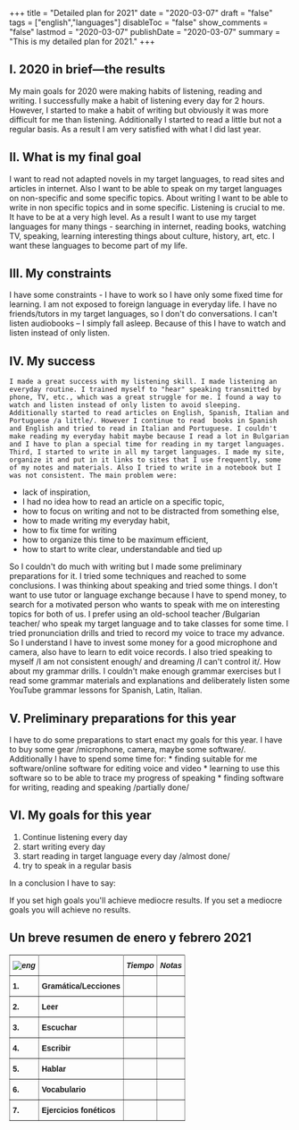 +++
title = "Detailed plan for 2021"
date = "2020-03-07"
draft = "false"
tags = ["english","languages"]
disableToc = "false"
show_comments = "false"
lastmod = "2020-03-07"
publishDate = "2020-03-07"
summary = "This is my detailed plan for 2021."
+++

## I. 2020 in brief—the results

My main goals for 2020 were making habits of listening, reading and writing. I successfully make a habit of listening every day for 2 hours. However, I started to make a habit of writing but obviously it was more difficult for me than listening. Additionally I started to read a little but not a regular basis.
	As a result I am very satisfied with what I did last year.

## II. What is my final goal

I want to read not adapted novels in my target languages, to read sites and articles in internet. Also I want to be able to speak on my target languages on non-specific and some specific topics.  About writing I want to be able to write in non specific topics and in some specific. Listening is crucial to me. It have to be at a very high level. As a result I want to use my target languages for many things - searching in internet, reading books, watching TV, speaking, learning interesting things about culture, history, art, etc. I want these languages to become part of my life.

## III. My constraints

I have some constraints - I have to work so I have only some fixed time for learning. I am not exposed to foreign language in everyday life. I have no friends/tutors in my target languages, so I don't do conversations. I can't listen audiobooks – I simply fall asleep. Because of this I have to watch and listen instead of only listen.

## IV. My success

	I made a great success with my listening skill. I made listening an everyday routine. I trained myself to "hear" speaking transmitted by phone, TV, etc., which was a great struggle for me. I found a way to watch and listen instead of only listen to avoid sleeping.
	Additionally started to read articles on English, Spanish, Italian and Portuguese /a little/. However I continue to read  books in Spanish and English and tried to read in Italian and Portuguese. I couldn't make reading my everyday habit maybe because I read a lot in Bulgarian and I have to plan a special time for reading in my target languages.
	Third, I started to write in all my target languages. I made my site, organize it and put in it links to sites that I use frequently, some of my notes and materials. Also I tried to write in a notebook but I was not consistent. The main problem were:
  * lack of inspiration,
  * I had no idea how to read an article on a specific topic,
  * how to focus on writing and not to be distracted from something else,
  * how to made writing my everyday habit,
  * how to fix time for writing
  * how to organize this time to be maximum efficient,
  * how to start to write clear, understandable and tied up

So I couldn't do much with writing but I made some preliminary preparations for it. I tried some techniques and reached to some conclusions.
	I was thinking about speaking and tried some things.
I don't want to use tutor or language exchange because I have to spend money, to search for a motivated person who wants to speak with me on interesting topics for both of us. I prefer using an old-school teacher /Bulgarian teacher/ who speak my target language and to take classes for some time. I tried pronunciation drills and tried to record my voice to trace my advance. So I understand I have to invest some money for a good microphone and camera, also have to learn to edit voice records. I also tried speaking to myself /I am not consistent enough/ and dreaming /I can't control it/.
How about my grammar drills. I couldn't make enough grammar exercises but I read some grammar materials and explanations and deliberately listen some YouTube grammar lessons for Spanish, Latin, Italian.

## V. Preliminary preparations for this year

I have to do some preparations to start enact my  goals for this year. I have to buy some gear /microphone, camera, maybe some software/. Additionally I have to spend some time for:
	* finding suitable for me software/online software for editing voice and video
	* learning to use this software so to be able to trace my progress of speaking
	* finding software for writing, reading and speaking /partially done/

## VI. My goals for this year

1) Continue listening every day
2) start writing every day
3) start reading in target language every day      /almost done/
4) try to speak in a regular basis

In a conclusion I have to say:

If you set high goals you'll achieve mediocre results.
If you set a mediocre goals you will achieve no results.
## Un breve resumen de enero y febrero 2021

<style type="text/css">
.tg  {border-collapse:collapse;border-spacing:0;}
.tg td{font-family:Arial, sans-serif;font-size:14px;padding:10px 5px;border-style:solid;border-width:1px;overflow:hidden;word-break:normal;}
.tg th{font-family:Arial, sans-serif;font-size:14px;font-weight:normal;padding:10px 5px;border-style:solid;border-width:1px;overflow:hidden;word-break:normal;}
.tg .tg-4erg{font-weight:bold;font-style:italic;border-color:inherit;text-align:center;vertical-align:top}
.tg .tg-rvyq{font-weight:bold;font-style:italic;border-color:inherit;text-align:center;vertical-align:top}
.tg .tg-7btt{font-weight:bold;border-color:inherit;text-align:left;vertical-align:top}
.tg .tg-fymr{font-weight:bold;border-color:inherit;text-align:left;vertical-align:top}
.tg .tg-0pky{border-color:inherit;text-align:left;vertical-align:top}
</style>
<table class="tg">
  <tr>
    <th class="tg-rvyq"><img src="/flags/spain32.png" alt="eng"></th>
    <th class="tg-4erg"></th>
    <th class="tg-4erg">Tiempo</th>
      <th class="tg-4erg">Notas</th>
  </tr>
  <tr>
    <td class="tg-7btt">1.</td>
    <td class="tg-fymr">Gramática/Lecciones</td>
    <td class="tg-0pky"></td>
    <td class="tg-0pky"></td>
  </tr>
  <tr>
    <td class="tg-7btt">2.</td>
    <td class="tg-fymr">Leer</td>
    <td class="tg-0pky"></td>
    <td class="tg-0pky"></td>
  </tr>
  <tr>
    <td class="tg-7btt">3.</td>
    <td class="tg-fymr">Escuchar</td>
    <td class="tg-0pky"></td>
    <td class="tg-0pky"></td>
  </tr>
  <tr>
    <td class="tg-fymr">4.</td>
    <td class="tg-fymr">Escribir</td>
    <td class="tg-0pky"></td>
    <td class="tg-0pky"></td>
  </tr>
  <tr>
    <td class="tg-fymr">5.</td>
    <td class="tg-fymr">Hablar</td>
    <td class="tg-0pky"></td>
    <td class="tg-0pky"></td>
  </tr>
  <tr>
    <td class="tg-fymr">6.</td>
    <td class="tg-fymr">Vocabulario</td>
    <td class="tg-0pky"></td>
    <td class="tg-0pky"></td>
  </tr>
  <tr>
    <td class="tg-fymr">7.</td>
    <td class="tg-fymr">Ejercicios fonéticos</td>
    <td class="tg-0pky"></td>
    <td class="tg-0pky"></td>
  </tr>
</table>

